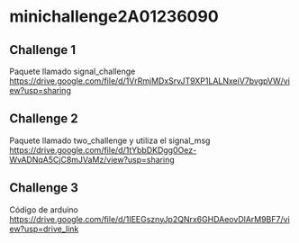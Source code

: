 # minichallenge2A01236090
## Challenge 1
Paquete llamado signal_challenge
https://drive.google.com/file/d/1VrRmjMDxSrvJT9XP1LALNxeiV7bvgpVW/view?usp=sharing

## Challenge 2
Paquete llamado two_challenge y utiliza el signal_msg
https://drive.google.com/file/d/1tYbbDKDgg0Oez-WvADNqA5CjC8mJVaMz/view?usp=sharing

## Challenge 3
Código de arduino
https://drive.google.com/file/d/1IEEGsznyJp2QNrx6GHDAeovDlArM9BF7/view?usp=drive_link
